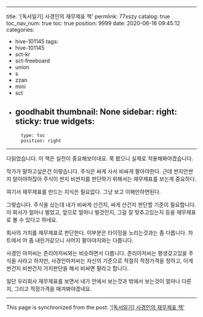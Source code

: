 
---
title: '[독서일기] 사경인의 재무제표 책'
permlink: 77xszy
catalog: true
toc_nav_num: true
toc: true
position: 9999
date: 2020-06-16 09:45:12
categories:
- hive-101145
tags:
- hive-101145
- sct-kr
- sct-freeboard
- union
- s
- zzan
- mini
- sct
- goodhabit
thumbnail: None
sidebar:
    right:
        sticky: true
widgets:
    -
        type: toc
        position: right
---


다읽었습니다.
이 책은 실천이 중요해보이네요. 
쭉 봤으니 실제로 적용해봐야겠습니다.

작가가 말하고싶은건 이렇습니다.
주식은 싸게 사서 비싸게 팔아야한다.
근데 싼지안싼지 알아야하잖아
주식이 싼지 비싼지를 판단하기 위해서는
재무제표를 보는게 중요하다.

여기서 재무제표를 만드는 지식은 필요없다.
그냥 보고 이해만하면된다.

그렇습니다.  주식을 샀는데 내가 비싸게 산건지, 싸게 산건지 판단할 기준이 필요합니다. 이 회사가 얼마나 벌었고, 앞으로 얼마나 벌것인지, 그걸 잘 맞추고있는지 등을 재무제표로 볼 수 있다고 하네요.

회사의 가치를 재무제표로 판단한다. 이부분은 타이밍을 노리는것과는 좀 다릅니다. 차트에서 어 좀 내린거같으니 사어지 팔아야지와는 다릅니다.

사경인 아저씨는 존리아저씨와는 비슷하면서 다릅니다. 존리아저씨는 평생갖고있을 주식을 사라고 하지만, 사경인아저씨는 자신의 기준으로 적절히 적정가격을 정하고, 이게 싼건지 비싼건지 가치판단을 해서 비싸면 팔라고 합니다.

일단 우리회사 재무제표를 보면서 내가 안에서 보는것과 밖에서 보는것이 얼마나 다른지, 그리고 적정가격을 매겨봐야겠네요.

- - -

This page is synchronized from the post: ['[독서일기] 사경인의 재무제표 책'](https://steemit.com/@jacobyu/77xszy)
